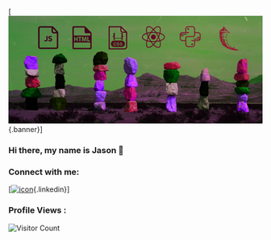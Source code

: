 <link href="style.css" rel="stylesheet"></link>

[![banner](https://github.com/dunnjm814/dunnjm814/blob/main/jason_github_banner.jpg?raw=true){.banner}]

### Hi there, my name is Jason 👋

### Connect with me:

[[![icon](https://cdn.jsdelivr.net/npm/simple-icons@v3/icons/linkedin.svg)](https://www.linkedin.com/in/jason-dunn-5667a1b7/){.linkedin}]<br>

### Profile Views :<br>
![Visitor Count](https://profile-counter.glitch.me/dunnjm814/count.svg)


<!-- var md = require('markdown-it')({
  modifyToken: function (token, env) {
    switch (token.type) {
    case 'icon':
        token.attrObj.width = '25px';
      break;
    case 'banner':

      break;
    }
  }
}).use(require('markdown-it-modify-token')); -->


<!--
**dunnjm814/dunnjm814** is a ✨ _special_ ✨ repository because its `README.md` (this file) appears on your GitHub profile.
- 🔭 I’m currently working on ...
- 🌱 I’m currently learning ...
- 👯 I’m looking to collaborate on ...
- 🤔 I’m looking for help with ...
- 💬 Ask me about ...
- 📫 How to reach me: ...
- 😄 Pronouns: ...
- ⚡ Fun fact: ...
-->
